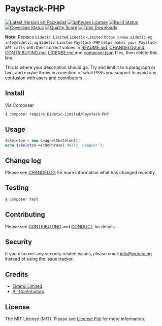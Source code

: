 # Paystack-PHP

[![Latest Version on Packagist][ico-version]][link-packagist]
[![Software License][ico-license]](LICENSE.md)
[![Build Status][ico-travis]][link-travis]
[![Coverage Status][ico-scrutinizer]][link-scrutinizer]
[![Quality Score][ico-code-quality]][link-code-quality]
[![Total Downloads][ico-downloads]][link-downloads]

**Note:** Replace ```Eidetic Limited``` ```Eidetic-Limited``` ```https://www.eidetic.ng``` ```info@eidetic.ng``` ```Eidetic-Limited``` ```Paystack-PHP``` ```helps makes your Paystack API calls``` with their correct values in [README.md](README.md), [CHANGELOG.md](CHANGELOG.md), [CONTRIBUTING.md](CONTRIBUTING.md), [LICENSE.md](LICENSE.md) and [composer.json](composer.json) files, then delete this line.

This is where your description should go. Try and limit it to a paragraph or two, and maybe throw in a mention of what
PSRs you support to avoid any confusion with users and contributors.

## Install

Via Composer

``` bash
$ composer require Eidetic-Limited/Paystack-PHP
```

## Usage

``` php
$skeleton = new League\Skeleton();
echo $skeleton->echoPhrase('Hello, League!');
```

## Change log

Please see [CHANGELOG](CHANGELOG.md) for more information what has changed recently.

## Testing

``` bash
$ composer test
```

## Contributing

Please see [CONTRIBUTING](CONTRIBUTING.md) and [CONDUCT](CONDUCT.md) for details.

## Security

If you discover any security related issues, please email info@eidetic.ng instead of using the issue tracker.

## Credits

- [Eidetic Limited][link-author]
- [All Contributors][link-contributors]

## License

The MIT License (MIT). Please see [License File](LICENSE.md) for more information.

[ico-version]: https://img.shields.io/packagist/v/Eidetic-Limited/Paystack-PHP.svg?style=flat-square
[ico-license]: https://img.shields.io/badge/license-MIT-brightgreen.svg?style=flat-square
[ico-travis]: https://img.shields.io/travis/Eidetic-Limited/Paystack-PHP/master.svg?style=flat-square
[ico-scrutinizer]: https://img.shields.io/scrutinizer/coverage/g/Eidetic-Limited/Paystack-PHP.svg?style=flat-square
[ico-code-quality]: https://img.shields.io/scrutinizer/g/Eidetic-Limited/Paystack-PHP.svg?style=flat-square
[ico-downloads]: https://img.shields.io/packagist/dt/Eidetic-Limited/Paystack-PHP.svg?style=flat-square

[link-packagist]: https://packagist.org/packages/Eidetic-Limited/Paystack-PHP
[link-travis]: https://travis-ci.org/Eidetic-Limited/Paystack-PHP
[link-scrutinizer]: https://scrutinizer-ci.com/g/Eidetic-Limited/Paystack-PHP/code-structure
[link-code-quality]: https://scrutinizer-ci.com/g/Eidetic-Limited/Paystack-PHP
[link-downloads]: https://packagist.org/packages/Eidetic-Limited/Paystack-PHP
[link-author]: https://github.com/Eidetic-Limited
[link-contributors]: ../../contributors
